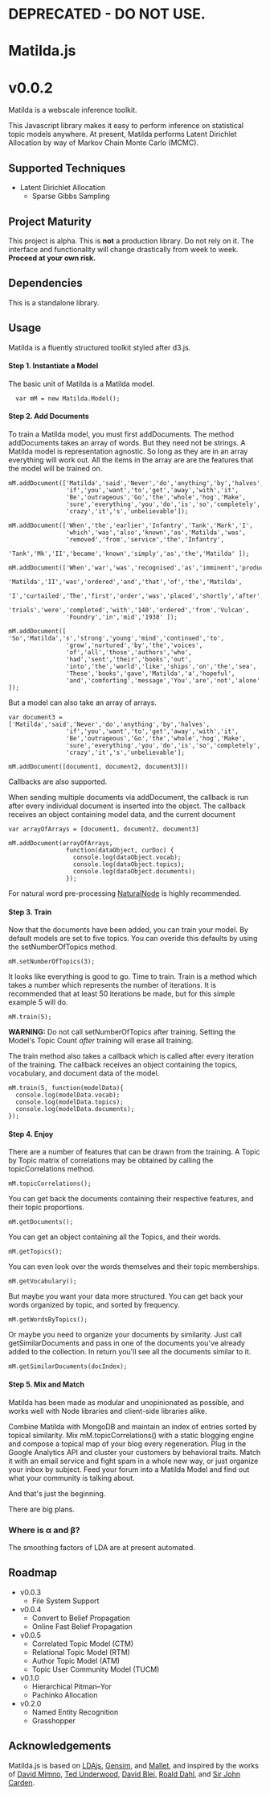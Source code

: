 # DEPRECATED - DO NOT USE.

# Matilda.js
  v0.0.2
=======

Matilda is a webscale inference toolkit. 

This Javascript library makes it easy to perform inference on statistical topic models anywhere.
At present, Matilda performs Latent Dirichlet Allocation by way of Markov Chain Monte Carlo (MCMC).

## Supported Techniques
* Latent Dirichlet Allocation
  - Sparse Gibbs Sampling

## Project Maturity
This project is alpha. 
This is __not__ a production library. Do not rely on it.
The interface and functionality will change drastically from week to week.  
__Proceed at your own risk.__

## Dependencies
This is a standalone library. 

## Usage

Matilda is a fluently structured toolkit styled after d3.js. 

#### Step 1. Instantiate a Model
The basic unit of Matilda is a Matilda model.

      var mM = new Matilda.Model();

#### Step 2. Add Documents

To train a Matilda model, you must first addDocuments. 
The method addDocuments takes an array of words.
But they need not be strings. 
A Matilda model is representation agnostic.
So long as they are in an array everything will work out.
All the items in the array are are the features that the model will be trained on.

    mM.addDocument(['Matilda','said','Never','do','anything','by','halves',
                    'if','you','want','to','get','away','with','it',
                    'Be','outrageous','Go','the','whole','hog','Make',
                    'sure','everything','you','do','is','so','completely',
                    'crazy','it','s','unbelievable']);    
    
    mM.addDocument(['When','the','earlier','Infantry','Tank','Mark','I',
                    'which','was','also','known','as','Matilda','was',
                    'removed','from','service','the','Infantry',
                    'Tank','Mk','II','became','known','simply','as','the','Matilda' ]);
    
    mM.addDocument(['When','war','was','recognised','as','imminent','production','of','the',
                    'Matilda','II','was','ordered','and','that','of','the','Matilda',
                    'I','curtailed','The','first','order','was','placed','shortly','after',
                    'trials','were','completed','with','140','ordered','from','Vulcan',
                    'Foundry','in','mid','1938' ]);

    mM.addDocument([ 'So','Matilda','s','strong','young','mind','continued','to',
                    'grow','nurtured','by','the','voices',
                    'of','all','those','authors','who',
                    'had','sent','their','books','out',
                    'into','the','world','like','ships','on','the','sea',
                    'These','books','gave','Matilda','a','hopeful',
                    'and','comforting','message','You','are','not','alone' ]);

But a model can also take an array of arrays.

    var document3 = ['Matilda','said','Never','do','anything','by','halves',
                    'if','you','want','to','get','away','with','it',
                    'Be','outrageous','Go','the','whole','hog','Make',
                    'sure','everything','you','do','is','so','completely',
                    'crazy','it','s','unbelievable'];   

    mM.addDocument([document1, document2, document3]])  

Callbacks are also supported.

When sending multiple documents via addDocument, the callback is run after
every individual document is inserted into the object.
The callback receives an object containing model data, and the current document

    var arrayOfArrays = [document1, document2, document3]

    mM.addDocument(arrayOfArrays, 
                    function(dataObject, curDoc) {
                      console.log(dataObject.vocab);
                      console.log(dataObject.topics);
                      console.log(dataObject.documents);
                    });

For natural word pre-processing [NaturalNode](https://github.com/NaturalNode/natural) is highly recommended.

#### Step 3. Train

Now that the documents have been added, you can train your model.
By default models are set to five topics.
You can overide this defaults by using the setNumberOfTopics method.

    mM.setNumberOfTopics(3);

It looks like everything is good to go. 
Time to train.
Train is a method which takes a number which represents the number of iterations.
It is recommended that at least 50 iterations be made, but for this simple example 5 will do. 

    mM.train(5);

__WARNING:__ Do not call setNumberOfTopics after training. 
Setting the Model's Topic Count _after_ training will erase all training.

The train method also takes a callback which is called after every iteration of the training. 
The callback receives an object containing the topics, vocabulary, and document data of the model.

    mM.train(5, function(modelData){ 
      console.log(modelData.vocab);
      console.log(modelData.topics);
      console.log(modelData.documents);
    });

#### Step 4. Enjoy

There are a number of features that can be drawn from the training.
A Topic by Topic matrix of correlations may be obtained by calling the topicCorrelations method. 

    mM.topicCorrelations();

You can get back the documents containing their respective features, and their topic proportions.

    mM.getDocuments();

You can get an object containing all the Topics, and their words. 

    mM.getTopics();

You can even look over the words themselves and their topic memberships.

    mM.getVocabulary();

But maybe you want your data more structured. 
You can get back your words organized by topic, and sorted by frequency.

    mM.getWordsByTopics();

Or maybe you need to organize your documents by similarity. 
Just call getSimilarDocuments and pass in one of the documents you've already added to the collection. 
In return you'll see all the documents similar to it.

    mM.getSimilarDocuments(docIndex);

#### Step 5. Mix and Match

Matilda has been made as modular and unopinionated as possible, and works well with Node libraries and client-side libraries alike.

Combine Matilda with MongoDB and maintain an index of entries sorted by topical similarity. 
Mix mM.topicCorrelations() with a static blogging engine and compose a topical map of your blog every regeneration.
Plug in the Google Analytics API and cluster your customers by behavioral traits.
Match it with an email service and fight spam in a whole new way, or just organize your inbox by subject.
Feed your forum into a Matilda Model and find out what your community is talking about.

And that's just the beginning. 

There are big plans.

### Where is α and β?

The smoothing factors of LDA are at present automated.
## Roadmap
* v0.0.3
  - File System Support
* v0.0.4
  - Convert to Belief Propagation
  - Online Fast Belief Propagation
* v0.0.5
  - Correlated Topic Model (CTM)
  - Relational Topic Model (RTM)
  - Author Topic Model (ATM)
  - Topic User Community Model (TUCM)
* v0.1.0
  - Hierarchical Pitman–Yor
  - Pachinko Allocation
* v0.2.0
  - Named Entity Recognition
  - Grasshopper


## Acknowledgements
Matilda.js is based on [LDAjs](https://github.com/mimno/jsLDA), [Gensim](http://radimrehurek.com/gensim/), and [Mallet](http://mallet.cs.umass.edu/), and inspired by the works of [David Mimno](http://www.cs.princeton.edu/~mimno/), [Ted Underwood](http://tedunderwood.com/), [David Blei](http://www.cs.princeton.edu/~blei/), [Roald Dahl](http://www.roalddahl.com/), and [Sir John Carden](http://www.tankmuseum.org/ixbin/indexplus?_IXSS_=_IXMENU_%3dVehicles%26ALL%3dmatilda%26_IXACTION_%3dsummary%26%252asform%3d%252fsearch_form%252fbovtm_combined%26_IXSESSION_%3d3N23FDeXD_4%26TYPE%3darticle%26_IXFPFX_%3dtemplates%252fsummary%252f&_IXFIRST_=12&_IXSPFX_=templates/full/tvod/t&_IXMAXHITS_=1&submit-button=summary&_IXSESSION_=3N23FDeXD_4&_IXMENU_=Vehicles).
